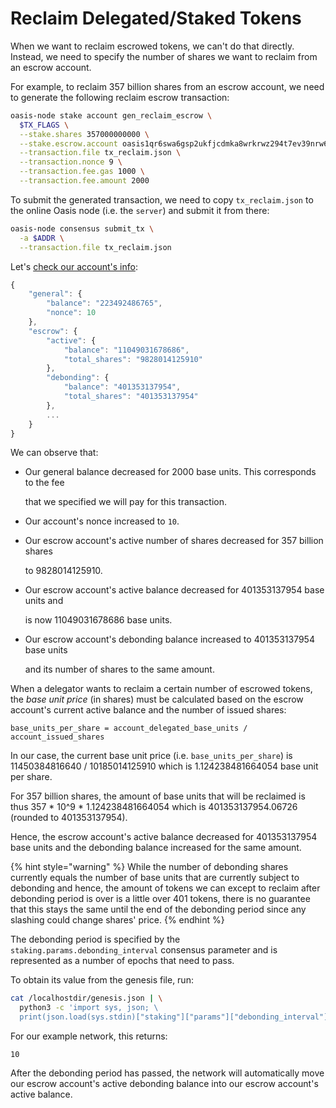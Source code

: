 # Reclaim Delegated/Staked Tokens

When we want to reclaim escrowed tokens, we can't do that directly. Instead, we need to specify the number of shares we want to reclaim from an escrow account.

For example, to reclaim 357 billion shares from an escrow account, we need to generate the following reclaim escrow transaction:

```bash
oasis-node stake account gen_reclaim_escrow \
  $TX_FLAGS \
  --stake.shares 357000000000 \
  --stake.escrow.account oasis1qr6swa6gsp2ukfjcdmka8wrkrwz294t7ev39nrw6 \
  --transaction.file tx_reclaim.json \
  --transaction.nonce 9 \
  --transaction.fee.gas 1000 \
  --transaction.fee.amount 2000
```

To submit the generated transaction, we need to copy `tx_reclaim.json` to the online Oasis node \(i.e. the `server`\) and submit it from there:

```bash
oasis-node consensus submit_tx \
  -a $ADDR \
  --transaction.file tx_reclaim.json
```

Let's [check our account's info]():

```javascript
{
    "general": {
        "balance": "223492486765",
        "nonce": 10
    },
    "escrow": {
        "active": {
            "balance": "11049031678686",
            "total_shares": "9828014125910"
        },
        "debonding": {
            "balance": "401353137954",
            "total_shares": "401353137954"
        },
        ...
    }
}
```

We can observe that:

* Our general balance decreased for 2000 base units. This corresponds to the fee

  that we specified we will pay for this transaction.

* Our account's nonce increased to `10`.
* Our escrow account's active number of shares decreased for 357 billion shares

  to 9828014125910.

* Our escrow account's active balance decreased for 401353137954 base units and

  is now 11049031678686 base units.

* Our escrow account's debonding balance increased to 401353137954 base units

  and its number of shares to the same amount.

When a delegator wants to reclaim a certain number of escrowed tokens, the _base unit price_ \(in shares\) must be calculated based on the escrow account's current active balance and the number of issued shares:

```text
base_units_per_share = account_delegated_base_units / account_issued_shares
```

In our case, the current base unit price \(i.e. `base_units_per_share`\) is 11450384816640 / 10185014125910 which is 1.124238481664054 base unit per share.

For 357 billion shares, the amount of base units that will be reclaimed is thus 357 \* 10^9 \* 1.124238481664054 which is 401353137954.06726 \(rounded to 401353137954\).

Hence, the escrow account's active balance decreased for 401353137954 base units and the debonding balance increased for the same amount.

{% hint style="warning" %}
While the number of debonding shares currently equals the number of base units that are currently subject to debonding and hence, the amount of tokens we can except to reclaim after debonding period is over is a little over 401 tokens, there is no guarantee that this stays the same until the end of the debonding period since any slashing could change shares' price.
{% endhint %}

The debonding period is specified by the `staking.params.debonding_interval` consensus parameter and is represented as a number of epochs that need to pass.

To obtain its value from the genesis file, run:

```bash
cat /localhostdir/genesis.json | \
  python3 -c 'import sys, json; \
  print(json.load(sys.stdin)["staking"]["params"]["debonding_interval"])'
```

For our example network, this returns:

```text
10
```

After the debonding period has passed, the network will automatically move our escrow account's active debonding balance into our escrow account's active balance.

